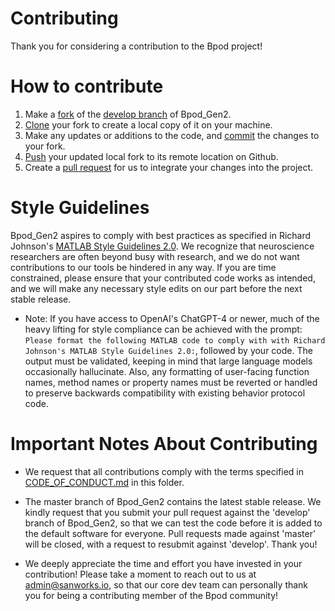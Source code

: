 # Contributing

Thank you for considering a contribution to the Bpod project!

# How to contribute
1. Make a [fork](https://docs.github.com/en/pull-requests/collaborating-with-pull-requests/working-with-forks/about-forks) of the [develop branch](https://github.com/sanworks/Bpod_Gen2/tree/develop) of Bpod_Gen2.
2. [Clone](https://docs.github.com/en/repositories/creating-and-managing-repositories/cloning-a-repository) your fork to create a local copy of it on your machine.
3. Make any updates or additions to the code, and [commit](https://docs.github.com/en/pull-requests/committing-changes-to-your-project/creating-and-editing-commits/about-commits) the changes to your fork.
4. [Push](https://docs.github.com/en/get-started/using-git/pushing-commits-to-a-remote-repository) your updated local fork to its remote location on Github.
5. Create a [pull request](https://docs.github.com/en/pull-requests/collaborating-with-pull-requests/proposing-changes-to-your-work-with-pull-requests/about-pull-requests) for us to integrate your changes into the project.

# Style Guidelines
Bpod_Gen2 aspires to comply with best practices as specified in Richard Johnson's [MATLAB Style Guidelines 2.0](https://www.mathworks.com/matlabcentral/fileexchange/46056-matlab-style-guidelines-2-0). We recognize that neuroscience researchers are often beyond busy with research, and we do not want contributions to our tools be hindered in any way. If you are time constrained, please ensure that your contributed code works as intended, and we will make any necessary style edits on our part before the next stable release.

- Note: If you have access to OpenAI's ChatGPT-4 or newer, much of the heavy lifting for style compliance can be achieved with the prompt: ```Please format the following MATLAB code to comply with with Richard Johnson's MATLAB Style Guidelines 2.0:```, followed by your code. The output must be validated, keeping in mind that large language models occasionally hallucinate. Also, any formatting of user-facing function names, method names or property names must be reverted or handled to preserve backwards compatibility with existing behavior protocol code.

# Important Notes About Contributing
- We request that all contributions comply with the terms specified in [CODE_OF_CONDUCT.md](/CODE_OF_CONDUCT.md) in this folder.

- The master branch of Bpod_Gen2 contains the latest stable release. We kindly request that you submit your pull request against the 'develop' branch of Bpod_Gen2, so that we can test the code before it is added to the default software for everyone. Pull requests made against 'master' will be closed, with a request to resubmit against 'develop'. Thank you!

- We deeply appreciate the time and effort you have invested in your contribution! Please take a moment to reach out to us at admin@sanworks.io, so that our core dev team can personally thank you for being a contributing member of the Bpod community!
